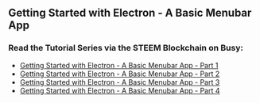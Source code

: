 ## Getting Started with Electron - A Basic Menubar App
### Read the Tutorial Series via the STEEM Blockchain on Busy:
- [Getting Started with Electron - A Basic Menubar App - Part 1](https://busy.org/education/@ryanbaer/getting-started-with-electron-a-basic-menubar-app-part-1)
- [Getting Started with Electron - A Basic Menubar App - Part 2](https://busy.org/education/@ryanbaer/getting-started-with-electron-a-basic-menubar-app-part-2)
- [Getting Started with Electron - A Basic Menubar App - Part 3](https://busy.org/technology/@ryanbaer/getting-started-with-electron-pt-3-how-the-hell-does-this-thing-work)
- [Getting Started with Electron - A Basic Menubar App - Part 4](https://busy.org/busy/@ryanbaer/getting-started-with-electron-pt-4-finishing-it-up)
